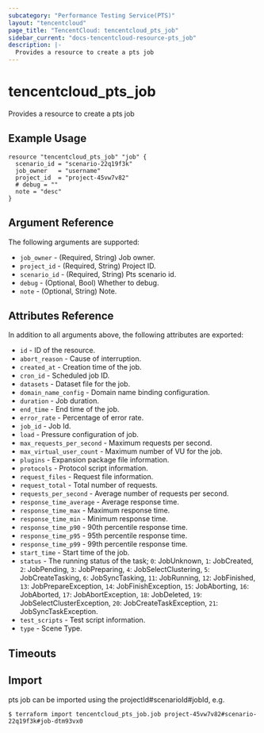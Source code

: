```yaml
---
subcategory: "Performance Testing Service(PTS)"
layout: "tencentcloud"
page_title: "TencentCloud: tencentcloud_pts_job"
sidebar_current: "docs-tencentcloud-resource-pts_job"
description: |-
  Provides a resource to create a pts job
---
```


# tencentcloud_pts_job

Provides a resource to create a pts job

## Example Usage

```hcl
resource "tencentcloud_pts_job" "job" {
  scenario_id = "scenario-22q19f3k"
  job_owner   = "username"
  project_id  = "project-45vw7v82"
  # debug = ""
  note = "desc"
}
```

## Argument Reference

The following arguments are supported:

* `job_owner` - (Required, String) Job owner.
* `project_id` - (Required, String) Project ID.
* `scenario_id` - (Required, String) Pts scenario id.
* `debug` - (Optional, Bool) Whether to debug.
* `note` - (Optional, String) Note.

## Attributes Reference

In addition to all arguments above, the following attributes are exported:

* `id` - ID of the resource.
* `abort_reason` - Cause of interruption.
* `created_at` - Creation time of the job.
* `cron_id` - Scheduled job ID.
* `datasets` - Dataset file for the job.
* `domain_name_config` - Domain name binding configuration.
* `duration` - Job duration.
* `end_time` - End time of the job.
* `error_rate` - Percentage of error rate.
* `job_id` - Job Id.
* `load` - Pressure configuration of job.
* `max_requests_per_second` - Maximum requests per second.
* `max_virtual_user_count` - Maximum number of VU for the job.
* `plugins` - Expansion package file information.
* `protocols` - Protocol script information.
* `request_files` - Request file information.
* `request_total` - Total number of requests.
* `requests_per_second` - Average number of requests per second.
* `response_time_average` - Average response time.
* `response_time_max` - Maximum response time.
* `response_time_min` - Minimum response time.
* `response_time_p90` - 90th percentile response time.
* `response_time_p95` - 95th percentile response time.
* `response_time_p99` - 99th percentile response time.
* `start_time` - Start time of the job.
* `status` - The running status of the task; `0`: JobUnknown, `1`: JobCreated, `2`: JobPending, `3`: JobPreparing, `4`: JobSelectClustering, `5`: JobCreateTasking, `6`: JobSyncTasking, `11`: JobRunning, `12`: JobFinished, `13`: JobPrepareException, `14`: JobFinishException, `15`: JobAborting, `16`: JobAborted, `17`: JobAbortException, `18`: JobDeleted, `19`: JobSelectClusterException, `20`: JobCreateTaskException, `21`: JobSyncTaskException.
* `test_scripts` - Test script information.
* `type` - Scene Type.


## Timeouts

<no value>


## Import

pts job can be imported using the projectId#scenarioId#jobId, e.g.
```
$ terraform import tencentcloud_pts_job.job project-45vw7v82#scenario-22q19f3k#job-dtm93vx0
```

